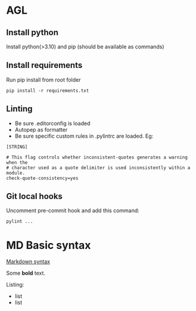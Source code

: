 # AGL

## Install python

Install python(>3.10) and pip (should be available as commands)

## Install requirements

Run pip install from root folder
```
pip install -r requirements.txt
```


## Linting

* Be sure .editorconfig is loaded
* Autopep as formatter
* Be sure specific custom rules in .pylintrc are loaded. Eg:

```
[STRING]

# This flag controls whether inconsistent-quotes generates a warning when the
# character used as a quote delimiter is used inconsistently within a module.
check-quote-consistency=yes

```

## Git local hooks

Uncomment pre-commit hook and add this command:

```
pylint ...
```

# MD Basic syntax

[Markdown syntax](https://www.markdownguide.org/basic-syntax/)

Some **bold** text.

Listing:
- list
- list